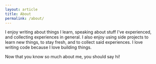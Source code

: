```yaml
---
layout: article
title: About
permalink: /about/
---
```


I enjoy writing about things I learn, speaking about stuff I’ve experienced, and collecting experiences in general. I also enjoy using side projects to learn new things, to stay fresh, and to collect said experiences. I love writing code because I love building things.

Now that you know so much about me, you should say hi!

